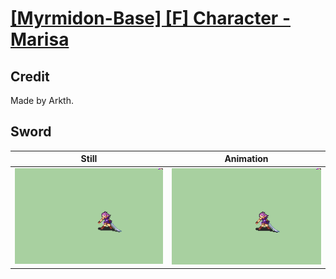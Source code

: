# [\[Myrmidon-Base\] \[F\] Character - Marisa](../)

## Credit

Made by Arkth.
	
## Sword

| Still | Animation |
| :---: | :-------: |
| ![Sword still](./Sword_000.png) | ![Sword animation](./Sword.gif) |
